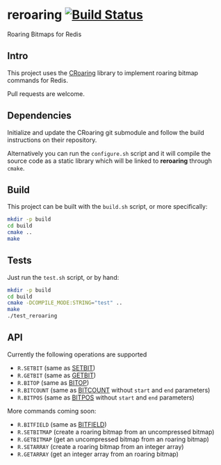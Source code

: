 reroaring [![Build Status](https://travis-ci.org/aviggiano/reroaring.svg?branch=master)](https://travis-ci.org/aviggiano/reroaring)
===========
Roaring Bitmaps for Redis

## Intro

This project uses the [CRoaring](https://github.com/RoaringBitmap/CRoaring) library to implement roaring bitmap commands for Redis.

Pull requests are welcome.

## Dependencies

Initialize and update the CRoaring git submodule and follow the build instructions on their repository.

Alternatively you can run the `configure.sh` script and it will compile the source code as a static library which will be linked to **reroaring** through `cmake`.

## Build

This project can be built with the `build.sh` script, or more specifically:

```bash
mkdir -p build
cd build
cmake ..
make
```

## Tests

Just run the `test.sh` script, or by hand:

```bash
mkdir -p build
cd build
cmake -DCOMPILE_MODE:STRING="test" ..
make
./test_reroaring
```

## API

Currently the following operations are supported

- `R.SETBIT` (same as [SETBIT](https://redis.io/commands/setbit))
- `R.GETBIT` (same as [GETBIT](https://redis.io/commands/getbit))
- `R.BITOP` (same as [BITOP](https://redis.io/commands/bitop))
- `R.BITCOUNT` (same as [BITCOUNT](https://redis.io/commands/bitcount) without `start` and `end` parameters)
- `R.BITPOS` (same as [BITPOS](https://redis.io/commands/bitpos) without `start` and `end` parameters)

More commands coming soon:

- `R.BITFIELD` (same as [BITFIELD](https://redis.io/commands/bitfield))
- `R.SETBITMAP` (create a roaring bitmap from an uncompressed bitmap)
- `R.GETBITMAP` (get an uncompressed bitmap from an roaring bitmap)
- `R.SETARRAY` (create a roaring bitmap from an integer array)
- `R.GETARRAY` (get an integer array from an roaring bitmap)
